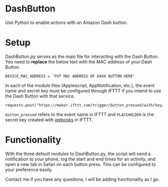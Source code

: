 # DashButton
Use Python to enable actions with an Amazon Dash button.


# Setup
DashButton.py serves as the main file for interacting with the Dash Button.
You need to **replace** the below text with the MAC address of your Dash Button.

```
DEVICE_MAC_ADDRESS = 'PUT MAC ADDRESS OF DASH BUTTON HERE'
```

In each of the module files (Applescript, AppNotification, etc.), the event name and secret key must be configured through IFTTT if you intend to use the Dash Button with that service.

```
requests.post("https://maker.ifttt.com/trigger/button_pressed/with/key/PLACEHOLDER")
```

```button_pressed``` refers to the event name in IFTTT and ```PLACEHOLDER``` is the secret key created with [webooks](https://ifttt.com/services/maker_webhooks/settings) in IFTTT.


# Functionality
With the three default modules to DashButton.py, the script will send a notification to your phone, log the start and end times for an activity, and open a new tab in Safari on each button press. This can be configured to your preference easily.

Contact me if you have any questions, I will be adding functionality as I go.
